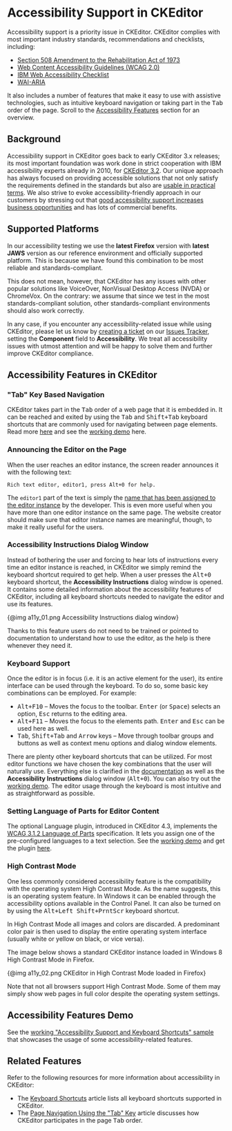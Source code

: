 # Accessibility Support in CKEditor

Accessibility support is a priority issue in CKEditor. CKEditor complies with most important industry standards, recommendations and checklists, including:

* [Section 508 Amendment to the Rehabilitation Act of 1973](http://www.state.gov/m/irm/impact/c32157.htm)
* [Web Content Accessibility Guidelines (WCAG 2.0)](http://www.w3.org/WAI/intro/wcag.php)
* [IBM Web Accessibility Checklist](http://www-03.ibm.com/able/guidelines/web/accessweb.html)
* [WAI-ARIA](http://www.w3.org/WAI/intro/aria.php)

It also includes a number of features that make it easy to use with assistive technologies, such as intuitive keyboard navigation or taking part in the <kbd>Tab</kbd> order of the page. Scroll to the [Accessibility Features]() section for an overview.

## Background

Accessibility support in CKEditor goes back to early CKEditor 3.x releases; its most important foundation was work done in strict cooperation with IBM accessibility experts already in 2010, for [CKEditor 3.2](http://ckeditor.com/blog/CKEditor-3.2-released). Our unique approach has always focused on providing accessible solutions that not only satisfy the requirements defined in the standards but also are [usable in practical terms](http://ckeditor.com/blog/CKEditor-WAI-ARIA-Usable-Accessibility). We also strive to evoke accessibility-friendly approach in our customers by stressing out that [good accessibility support increases business opportunities](http://ckeditor.com/blog/Commercial-Benefits-of-Accessibility) and has lots of commercial benefits.

## Supported Platforms

In our accessibility testing we use the **latest Firefox** version with **latest JAWS** version as our reference environment and officially supported platform. This is because we have found this combination to be most reliable and standards-compliant.

This does not mean, however, that CKEditor has any issues with other popular solutions like VoiceOver, NonVisual Desktop Access (NVDA) or ChromeVox. On the contrary: we assume that since we test in the most standards-compliant solution, other standards-compliant environments should also work correctly.

In any case, if you encounter any accessibility-related issue while using CKEditor, please let us know by [creating a ticket](#!/guide/dev_issues_tracker) on our [Issues Tracker](http://dev.ckeditor.com/), setting the **Component** field to **Accessibility**. We treat all accessibility issues with utmost attention and will be happy to solve them and further improve CKEditor compliance.

## Accessibility Features in CKEditor

### "Tab" Key Based Navigation

CKEditor takes part in the <kbd>Tab</kbd> order of a web page that it is embedded in. It can be reached and exited by using the <kbd>Tab</kbd> and <kbd>Shift+Tab</kbd> keyboard shortcuts that are commonly used for navigating between page elements. Read more [here](#!/guide/dev_tabindex) and see the [working demo](http://sdk.ckeditor.com/samples/tabindex.html) here.

### Announcing the Editor on the Page

When the user reaches an editor instance, the screen reader announces it with the following text:

	Rich text editor, editor1, press Alt+0 for help.

The `editor1` part of the text is simply the [name that has been assigned to the editor instance](#!/api/CKEDITOR.config-cfg-title) by the developer. This is even more useful when you have more than one editor instance on the same page. The website creator should make sure that editor instance names are meaningful, though, to make it really useful for the users.

### Accessibility Instructions Dialog Window

Instead of bothering the user and forcing to hear lots of instructions every time an editor instance is reached, in CKEditor we simply remind the keyboard shortcut required to get help. When a user presses the <kbd>Alt+0</kbd> keyboard shortcut, the **Accessibility Instructions** dialog window is opened. It contains some detailed information about the accessibility features of CKEditor, including all keyboard shortcuts needed to navigate the editor and use its features.

{@img a11y_01.png Accessibility Instructions dialog window}

Thanks to this feature users do not need to be trained or pointed to documentation to understand how to use the editor, as the help is there whenever they need it.

### Keyboard Support

Once the editor is in focus (i.e. it is an active element for the user), its entire interface can be used through the keyboard. To do so, some basic key combinations can be employed. For example:

* <kbd>Alt+F10</kbd> &ndash; Moves the focus to the toolbar. <kbd>Enter</kbd> (or <kbd>Space</kbd>) selects an option, <kbd>Esc</kbd> returns to the editing area.
* <kbd>Alt+F11</kbd> &ndash; Moves the focus to the elements path. <kbd>Enter</kbd> and <kbd>Esc</kbd> can be used here as well.
* <kbd>Tab</kbd>, <kbd>Shift+Tab</kbd> and <kbd>Arrow</kbd> keys &ndash; Move through toolbar groups and buttons as well as context menu options and dialog window elements.

There are plenty other keyboard shortcuts that can be utilized. For most editor functions we have chosen the key combinations that the user will naturally use. Everything else is clarified in the [documentation](#!/guide/dev_shortcuts) as well as the **Accessibility Instructions** dialog window (<kbd>Alt+0</kbd>). You can also try out the [working demo](http://sdk.ckeditor.com/samples/accessibility.html). The editor usage through the keyboard is most intuitive and as straightforward as possible.

### Setting Language of Parts for Editor Content

The optional Language plugin, introduced in CKEditor 4.3, implements the [WCAG 3.1.2 Language of Parts](http://www.w3.org/TR/UNDERSTANDING-WCAG20/meaning-other-lang-id.html) specification. It lets you assign one of the pre-configured languages to a text selection. See the [working demo](http://sdk.ckeditor.com/samples/language.html) and get the plugin [here](http://ckeditor.com/addon/language).

### High Contrast Mode

One less commonly considered accessibility feature is the compatibility with the operating system High Contrast Mode. As the name suggests, this is an operating system feature. In Windows it can be enabled through the accessibility options available in the Control Panel. It can also be turned on by using the <kbd>Alt+Left Shift+PrntScr</kbd> keyboard shortcut.

In High Contrast Mode all images and colors are discarded. A predominant color pair is then used to display the entire operating system interface (usually white or yellow on black, or vice versa).

The image below shows a standard CKEditor instance loaded in Windows 8 High Contrast Mode in Firefox.

{@img a11y_02.png CKEditor in High Contrast Mode loaded in Firefox}

Note that not all browsers support High Contrast Mode. Some of them may simply show web pages in full color despite the operating system settings.

## Accessibility Features Demo

See the [working "Accessibility Support and Keyboard Shortcuts" sample](http://sdk.ckeditor.com/samples/accessibility.html) that showcases the usage of some accessibility-related features.

## Related Features

Refer to the following resources for more information about accessibility in CKEditor:

* The [Keyboard Shortcuts](#!/guide/dev_shortcuts) article lists all keyboard shortcuts supported in CKEditor.
* The [Page Navigation Using the "Tab" Key](#!/guide/dev_tabindex) article discusses how CKEditor participates in the page <kbd>Tab</kbd> order.